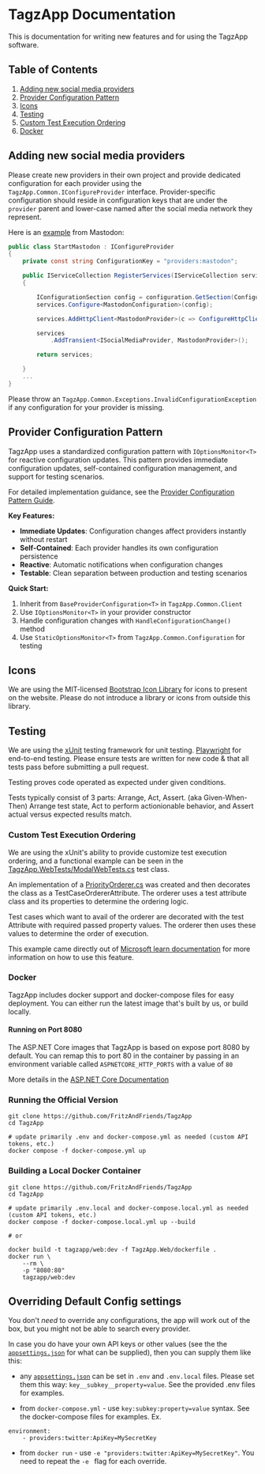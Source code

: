 # TagzApp Documentation

This is documentation for writing new features and for using the TagzApp software.

## Table of Contents
1. [Adding new social media providers](#media-providers)
2. [Provider Configuration Pattern](#provider-configuration)
3. [Icons](#icons)
4. [Testing](#testing)
5. [Custom Test Execution Ordering](#ordering)
6. [Docker](#docker)

<div id='media-providers'/>

## Adding new social media providers

Please create new providers in their own project and provide dedicated configuration for each provider using the `TagzApp.Common.IConfigureProvider` interface.  Provider-specific configuration should reside in configuration keys that are under the `provider` parent and lower-case named after the social media network they represent.

Here is an [example](../src/TagzApp.Providers.Mastodon/StartMastodon.cs) from Mastodon:

```csharp
public class StartMastodon : IConfigureProvider
{
	private const string ConfigurationKey = "providers:mastodon";

	public IServiceCollection RegisterServices(IServiceCollection services, IConfiguration configuration)
	{

		IConfigurationSection config = configuration.GetSection(ConfigurationKey);
		services.Configure<MastodonConfiguration>(config);

		services.AddHttpClient<MastodonProvider>(c => ConfigureHttpClient(c, config));

		services
			.AddTransient<ISocialMediaProvider, MastodonProvider>();

		return services;

	}
	...
}
```

Please throw an `TagzApp.Common.Exceptions.InvalidConfigurationException` if any configuration for your provider is missing.

<div id='provider-configuration'/>

## Provider Configuration Pattern

TagzApp uses a standardized configuration pattern with `IOptionsMonitor<T>` for reactive configuration updates. This pattern provides immediate configuration updates, self-contained configuration management, and support for testing scenarios.

For detailed implementation guidance, see the [Provider Configuration Pattern Guide](./Provider-Configuration-Pattern.md).

**Key Features:**
- **Immediate Updates**: Configuration changes affect providers instantly without restart
- **Self-Contained**: Each provider handles its own configuration persistence
- **Reactive**: Automatic notifications when configuration changes
- **Testable**: Clean separation between production and testing scenarios

**Quick Start:**
1. Inherit from `BaseProviderConfiguration<T>` in `TagzApp.Common.Client`
2. Use `IOptionsMonitor<T>` in your provider constructor
3. Handle configuration changes with `HandleConfigurationChange()` method
4. Use `StaticOptionsMonitor<T>` from `TagzApp.Common.Configuration` for testing

<div id='icons'/>

## Icons

We are using the MIT-licensed [Bootstrap Icon Library](https://icons.getbootstrap.com/) for icons to present on the website.  Please do not introduce a library or icons from outside this library.

<div id='testing'/>

## Testing

We are using the [xUnit](https://xunit.net/) testing framework for unit testing.
[Playwright](https://playwright.dev/) for end-to-end testing.
Please ensure tests are written for new code & that all tests pass before submitting a pull request.

Testing proves code operated as expected under given conditions.

Tests typically consist of 3 parts:
Arrange, Act, Assert. (aka Given-When-Then)
Arrange test state, Act to perform actionionable behavior, and Assert actual versus expected results match.

<div id='ordering'/>

### Custom Test Execution Ordering
We are using the xUnit's ability to provide customize test execution ordering, and a functional example can be seen in the [TagzApp.WebTests/ModalWebTests.cs](../src/TagzApp.WebTest/ModalWebTests.cs) test class.

An implementation of a [PriorityOrderer.cs](../src/TagzApp.WebTest/PriorityOrderer.cs) was created and then decorates the class as a TestCaseOrdererAttribute. The orderer uses a test attribute class and its properties to determine the ordering logic.

Test cases which want to avail of the orderer are decorated with the test Attribute with required passed property values. The orderer then uses these values to determine the order of execution.

This example came directly out of [Microsoft learn documentation](https://learn.microsoft.com/en-us/dotnet/core/testing/order-unit-tests?pivots=xunit#order-by-custom-attribute) for more information on how to use this feature.


<div id='docker'/>

### Docker
TagzApp includes docker support and docker-compose files for easy deployment. You can either run the latest image that's built by us, or build locally.

#### Running on Port 8080

The ASP.NET Core images that TagzApp is based on expose port 8080 by default.  You can remap this to port 80 in the container by passing in an environment variable called `ASPNETCORE_HTTP_PORTS` with a value of `80`

More details in the [ASP.NET Core Documentation](https://learn.microsoft.com/en-us/dotnet/core/compatibility/containers/8.0/aspnet-port)

### Running the Official Version

```
git clone https://github.com/FritzAndFriends/TagzApp
cd TagzApp

# update primarily .env and docker-compose.yml as needed (custom API tokens, etc.)
docker compose -f docker-compose.yml up

```


### Building a Local Docker Container

```
git clone https://github.com/FritzAndFriends/TagzApp
cd TagzApp

# update primarily .env.local and docker-compose.local.yml as needed (custom API tokens, etc.)
docker compose -f docker-compose.local.yml up --build

# or

docker build -t tagzapp/web:dev -f TagzApp.Web/dockerfile .
docker run \
	--rm \
	-p "8080:80"
	tagzapp/web:dev
```


## Overriding Default Config settings

You don't *need* to override any configurations, the app will work out of the box, but you might not be able to search every provider.

In case you do have your own API keys or other values (see the  the [`appsettings.json`](../src/TagzApp.Web/appsettings.json) for what can be supplied), then you can supply them like this:

* any [`appsettings.json`](../src/TagzApp.Web/appsettings.json) can be set in `.env` and `.env.local` files. Please set them this way: `key__subkey__property=value`. See the provided .env files for examples.

* from `docker-compose.yml` - use `key:subkey:property=value` syntax. See the docker-compose files for examples. Ex.

```
environment:
	- providers:twitter:ApiKey=MySecretKey
```

* from `docker run` - use `-e "providers:twitter:ApiKey=MySecretKey"`. You need to repeat the `-e ` flag for each override. 
